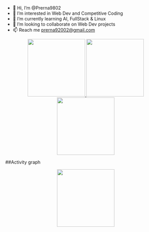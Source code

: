 - 👋 Hi, I’m @Prerna9802
- 👀 I’m interested in Web Dev and Competitive Coding
- 🌱 I’m currently learning AI, FullStack & Linux
- 💞️ I’m looking to collaborate on Web Dev projects
- 📫 Reach me prerna92002@gmail.com

<p align="center">
<a href="https://github.com/Prerna9802">
  <img height="180em" src="https://github-readme-stats.vercel.app/api?username=Prerna9802&count_private=true&show_icons=true&theme=merko" />
  
  
  <img height="180em" src="https://github-readme-stats-eight-theta.vercel.app/api/top-langs/?username=Prerna9802&theme=merko&layout=compact&langs_count=10&exclude_repo=gamebase&hide=objective-c,c,java" />
  
  <img align="center" height="180em" src="https://github-readme-streak-stats.herokuapp.com/?user=Prerna9802&theme=merko"/>
</a>
</p>

##Activity graph

<p align="center">
<a href="https://github.com/Prerna9802">
  <img align="center" height="180em" src="https://activity-graph.herokuapp.com/graph?username=Prerna9802&theme=chartreuse-dark"/>
</a>
</p>
